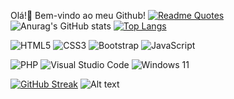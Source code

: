 Olá!👋 Bem-vindo ao meu Github!
[![Readme Quotes](https://quotes-github-readme.vercel.app/api?type=horizontal&theme=dark&quote=That+which+does+not+kill+us+makes+us+stronger&author=Nietzsche&width=1000)](https://github.com/piyushsuthar/github-readme-quotes)
![Anurag's GitHub stats](https://github-readme-stats.vercel.app/api?username=N1ck49871&count_private=true&show_icons=true&theme=shadow_blue)
[![Top Langs](https://github-readme-stats.vercel.app/api/top-langs/?username=N1ck49871&layout=donut&theme=shadow_blue)](https://github.com/anuraghazra/github-readme-stats)

![HTML5](https://img.shields.io/badge/html5-%23E34F26.svg?style=for-the-badge&logo=html5&logoColor=white)
![CSS3](https://img.shields.io/badge/css3-%231572B6.svg?style=for-the-badge&logo=css3&logoColor=white)
![Bootstrap](https://img.shields.io/badge/bootstrap-%238511FA.svg?style=for-the-badge&logo=bootstrap&logoColor=white)
![JavaScript](https://img.shields.io/badge/javascript-%23323330.svg?style=for-the-badge&logo=javascript&logoColor=%23F7DF1E)

![PHP](https://img.shields.io/badge/php-%23777BB4.svg?style=for-the-badge&logo=php&logoColor=white)
![Visual Studio Code](https://img.shields.io/badge/Visual%20Studio%20Code-0078d7.svg?style=for-the-badge&logo=visual-studio-code&logoColor=white)
![Windows 11](https://img.shields.io/badge/Windows%2011-%230079d5.svg?style=for-the-badge&logo=Windows%2011&logoColor=white)

[![GitHub Streak](http://github-readme-streak-stats.herokuapp.com?user=N1ck49871&theme=transparent&border_radius=5&card_width=1000)](https://git.io/streak-stats)
![Alt text](https://spotify-recently-played-readme.vercel.app/api?user=skywalkerroggie&width=1000&count=5)

